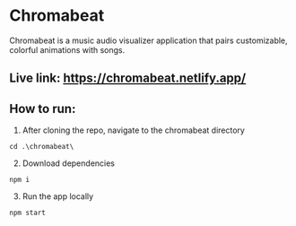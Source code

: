 # Chromabeat
Chromabeat is a music audio visualizer application that pairs customizable, colorful animations with songs.

## Live link: https://chromabeat.netlify.app/
## How to run:
1. After cloning the repo, navigate to the chromabeat directory
```
cd .\chromabeat\
```
2. Download dependencies
```
npm i
```
3. Run the app locally
```
npm start
```
